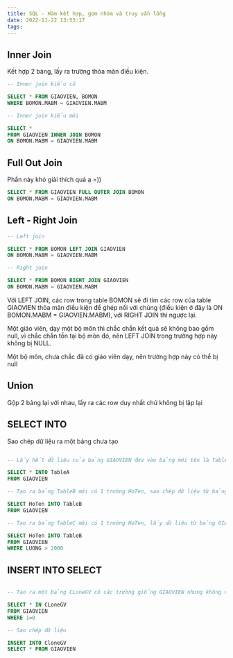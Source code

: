 ```yaml
---
title: SQL - Hàm kết hợp, gom nhóm và truy vấn lồng
date: 2022-11-22 13:53:17
tags:
---
```


## Inner Join

Kết hợp 2 bảng, lấy ra trường thỏa mãn điều kiện.

```sql
-- Inner join kiểu cũ

SELECT * FROM GIAOVIEN, BOMON
WHERE BOMON.MABM = GIAOVIEN.MABM

-- Inner join kiểu mới

SELECT * 
FROM GIAOVIEN INNER JOIN BOMON
ON BOMON.MABM = GIAOVIEN.MABM
```

## Full Out Join

Phần này khó giải thích quá ạ =))

```sql
SELECT * FROM GIAOVIEN FULL OUTER JOIN BOMON
ON BOMON.MABM = GIAOVIEN.MABM
```

## Left - Right Join



```sql
-- Left join

SELECT * FROM BOMON LEFT JOIN GIAOVIEN
ON BOMON.MABM = GIAOVIEN.MABM

-- Right join

SELECT * FROM BOMON RIGHT JOIN GIAOVIEN
ON BOMON.MABM = GIAOVIEN.MABM

```

Với LEFT JOIN, các row trong table BOMON sẽ đi tìm các row của table GIAOVIEN thỏa mãn điều kiện để ghép nối với chúng (điều kiện ở đây là ON BOMON.MABM = GIAOVIEN.MABM), với RIGHT JOIN thì ngược lại.

Một giáo viên, dạy một bộ môn thì chắc chắn kết quả sẽ không bao gồm null, vì chắc chắn tồn tại bộ môn đó, nên LEFT JOIN trong trường hợp này không bị NULL.

Một bộ môn, chưa chắc đã có giáo viên dạy, nên trường hợp này có thể bị null

## Union

Gộp 2 bảng lại với nhau, lấy ra các row duy nhất chứ không bị lặp lại

## SELECT INTO

Sao chép dữ liệu ra một bảng chưa tạo

```sql

-- Lấy hết dữ liệu của bảng GIAOVIEN đưa vào bảng mới tên là TableA

SELECT * INTO TableA
FROM GIAOVIEN 

-- Tạo ra bảng TableB mới có 1 trường HoTen, sao chép dữ liệu từ bảng GIAOVIEN

SELECT HoTen INTO TableB
FROM GiAOVIEN

-- Tạo ra bảng TableC mới có 1 trường HoTen, lấy dữ liệu từ bảng GIAOVIEN với những giáo viên có lương > 2000

SELECT HoTen INTO TableB
FROM GIAOVIEN
WHERE LUONG > 2000

```

## INSERT INTO SELECT

```sql

-- Tạo ra một bảng CLoneGV có các trường giống GIAOVIEN nhưng không có dữ liệu

SELECT * IN CLoneGV
FROM GIAOVIEN
WHERE 1=0

-- Sao chép dữ liệu 

INSERT INTO CloneGV
SELECT * FROM GIAOVIEN

```
